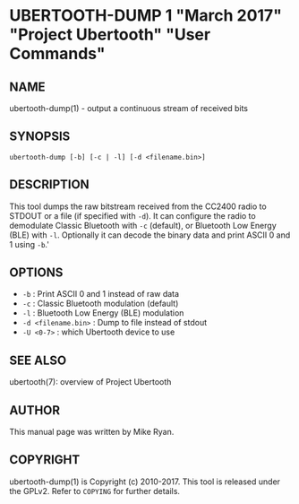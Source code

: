# UBERTOOTH-DUMP 1 "March 2017" "Project Ubertooth" "User Commands"

## NAME

ubertooth-dump(1) - output a continuous stream of received bits

## SYNOPSIS

    ubertooth-dump [-b] [-c | -l] [-d <filename.bin>]

## DESCRIPTION

This tool dumps the raw bitstream received from the CC2400 radio to
STDOUT or a file (if specified with `-d`). It can configure the radio to
demodulate Classic Bluetooth with `-c` (default), or Bluetooth Low
Energy (BLE) with `-l`. Optionally it can decode the binary data and
print ASCII 0 and 1 using `-b`.'

## OPTIONS

 - `-b` :
   Print ASCII 0 and 1 instead of raw data
 - `-c` :
   Classic Bluetooth modulation (default)
 - `-l` :
   Bluetooth Low Energy (BLE) modulation
 - `-d <filename.bin>` :
   Dump to file instead of stdout
 - `-U <0-7>` :
   which Ubertooth device to use

## SEE ALSO

ubertooth(7): overview of Project Ubertooth

## AUTHOR

This manual page was written by Mike Ryan.

## COPYRIGHT

ubertooth-dump(1) is Copyright (c) 2010-2017. This tool is released under the
GPLv2. Refer to `COPYING` for further details.
